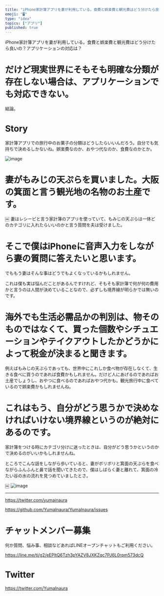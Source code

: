 ```yaml
---
title: "iPhone家計簿アプリを妻が利用している。食費と娯楽費と観光費はどう分けたら良いの？アプリケーションの対応は？"
emoji: "🖥"
type: "idea"
topics: ["アプリ"]
published: true
---
```


iPhone家計簿アプリを妻が利用している。食費と娯楽費と観光費はどう分けたら良いの？アプリケーションの対応は？


# だけど現実世界にそもそも明確な分類が存在しない場合は、アプリケーションでも対応できない。

結論。

# Story

家計簿アプリでの旅行中のお菓子の分類はどうしたらいいんだろう。自分でも気持ちで決めるしかないね。娯楽費なのか、おやつ代なのか、食費なのかとか。

![image](https://user-images.githubusercontent.com/13635059/51093739-f9f65500-17e9-11e9-95c7-722fa5137088.png)

# 妻がもみじの天ぷらを買いました。大阪の箕面と言う観光地の名物のお土産です。
￼
妻はレシーピと言う家計簿のアプリを使っていて、もみじの天ぷらは一体どのカテゴリに入れたらいいのかと言う質問を夫は受けました。

# そこで僕はiPhoneに音声入力をしながら妻の質問に答えたいと思います。

でももう妻はそんな事はどうでもよくなっているかもしれません。

これは僕も実は悩んだことがあるんですけれど、そもそも家計簿で何が何の費用かと言うのは人間が決めていることなので、必ずしも境界線が明らかでは無いのです。

# 海外でも生活必需品かの判別は、物そのものではなくて、買った個数やシチュエーションやテイクアウトしたかどうかによって税金が決まると聞きます。

例えばもみじの天ぷらであっても、世界中にこれしか食べ物が存在しなくて、生きる食べに買うのであれば食費かもしれません。だけど人にあげるのであればお土産でしょうし、おやつに食べるのであればおやつ代かも。観光旅行中に食べているので娯楽費かもしれませんね。

# これはもう、自分がどう思うかで決めなければいけない境界線というのが絶対にあるのです。

家計簿をつける時にカテゴリ分けに迷ったときは、自分がどう思うかというのかで決めるのがいいかもしれませんね。

ところでこんな話をしながら歩いていると、妻がボリボリと箕面の天ぷらを食べながらふんふんと鼻で話を聞いてきたので、僕はしばらく妻と離れて、箕面の冷たい谷の水の流れを見つめていましたとさ。

￼
![image](https://user-images.githubusercontent.com/13635059/51093743-ff539f80-17e9-11e9-9cf0-f95fec692b8d.png)


---

https://twitter.com/yumainaura

https://github.com/YumaInaura/YumaInaura/issues











<!-- Update From Qiita API -->

# チャットメンバー募集


何か質問、悩み事、相談などあればLINEオープンチャットもご利用ください。

https://line.me/ti/g2/eEPltQ6Tzh3pYAZV8JXKZqc7PJ6L0rpm573dcQ





# Twitter


https://twitter.com/YumaInaura


<!-- Update From Qiita API -->


